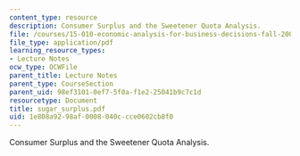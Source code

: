 ```yaml
---
content_type: resource
description: Consumer Surplus and the Sweetener Quota Analysis.
file: /courses/15-010-economic-analysis-for-business-decisions-fall-2004/1e808a9298af0008040ccce0602cb8f0_sugar_surplus.pdf
file_type: application/pdf
learning_resource_types:
- Lecture Notes
ocw_type: OCWFile
parent_title: Lecture Notes
parent_type: CourseSection
parent_uid: 98ef3101-0ef7-5f0a-f1e2-25041b9c7c1d
resourcetype: Document
title: sugar_surplus.pdf
uid: 1e808a92-98af-0008-040c-cce0602cb8f0
---
```

Consumer Surplus and the Sweetener Quota Analysis.


